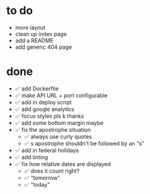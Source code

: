 # to do

- more layout
- clean up index page
- add a README
- add generic 404 page

# done

- ✅ add Dockerfile
- ✅ make API URL + port configurable
- ✅ add in deploy script
- ✅ add google analytics
- ✅ focus styles pls k thanks
- ✅ add some bottom margin maybe
- ✅ fix the apostrophe situation
  - ✅ always use curly quotes
  - ✅ s apostrophe shouldn't be followed by an "s"
- ✅ add in federal holidays
- ✅ add linting
- ✅ fix how relative dates are displayed
  - ✅ does it count right?
  - ✅ "tomorrow"
  - ✅ "today"
